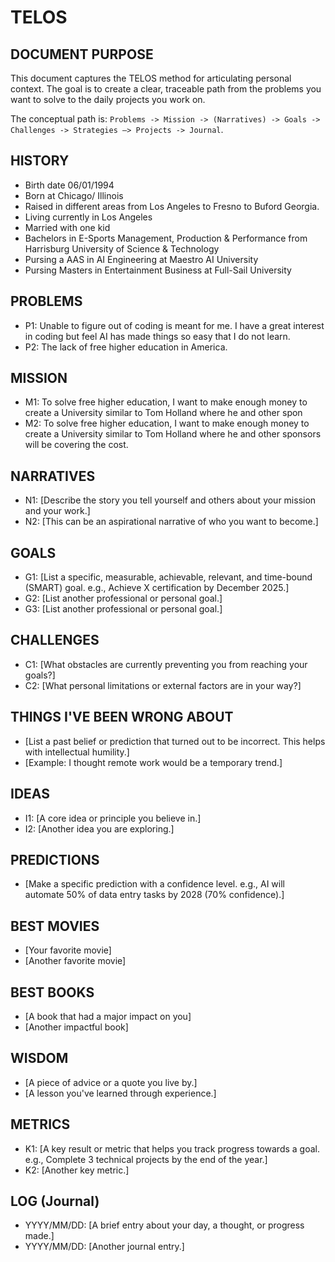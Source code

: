 
# TELOS

## DOCUMENT PURPOSE

This document captures the TELOS method for articulating personal context. The
goal is to create a clear, traceable path from the problems you want to solve to
the daily projects you work on.

The conceptual path is: `Problems -> Mission -> (Narratives) -> Goals ->
Challenges -> Strategies —> Projects -> Journal`.

## HISTORY

- Birth date 06/01/1994
- Born at Chicago/ Illinois
- Raised in different areas from Los Angeles to Fresno to Buford Georgia.
- Living currently in Los Angeles
- Married with one kid
- Bachelors in E-Sports Management, Production & Performance from Harrisburg
University of Science & Technology
- Pursing a AAS in AI Engineering at Maestro AI University
- Pursing Masters in Entertainment Business at Full-Sail University

## PROBLEMS

- P1: Unable to figure out of coding is meant for me.  I have a great interest in coding but feel AI has made things so easy that I do not learn. 
- P2: The lack of free higher education in America. 

## MISSION

- M1: To solve free higher education, I want to make enough money to create a
University similar to Tom Holland where he and other spon
- M2:  To solve free higher education, I want to make enough money to create a
University similar to Tom Holland where he and other sponsors will be covering
the cost.

## NARRATIVES

- N1: [Describe the story you tell yourself and others about your mission and
your work.]
- N2: [This can be an aspirational narrative of who you want to become.]

## GOALS

- G1: [List a specific, measurable, achievable, relevant, and time-bound (SMART)
goal. e.g., Achieve X certification by December 2025.]
- G2: [List another professional or personal goal.]
- G3: [List another professional or personal goal.]

## CHALLENGES

- C1: [What obstacles are currently preventing you from reaching your goals?]
- C2: [What personal limitations or external factors are in your way?]

## THINGS I'VE BEEN WRONG ABOUT

- [List a past belief or prediction that turned out to be incorrect. This helps
with intellectual humility.]
- [Example: I thought remote work would be a temporary trend.]

## IDEAS

- I1: [A core idea or principle you believe in.]
- I2: [Another idea you are exploring.]

## PREDICTIONS

- [Make a specific prediction with a confidence level. e.g., AI will automate
50% of data entry tasks by 2028 (70% confidence).]

## BEST MOVIES

- [Your favorite movie]
- [Another favorite movie]

## BEST BOOKS

- [A book that had a major impact on you]
- [Another impactful book]

## WISDOM

- [A piece of advice or a quote you live by.]
- [A lesson you've learned through experience.]

## METRICS

- K1: [A key result or metric that helps you track progress towards a goal.
e.g., Complete 3 technical projects by the end of the year.]
- K2: [Another key metric.]

## LOG (Journal)

- YYYY/MM/DD: [A brief entry about your day, a thought, or progress made.]
- YYYY/MM/DD: [Another journal entry.]

